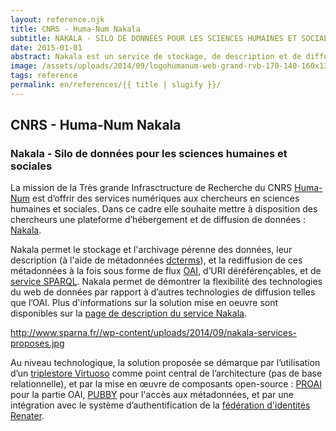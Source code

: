 ```yaml
---
layout: reference.njk
title: CNRS - Huma-Num Nakala
subtitle: NAKALA - SILO DE DONNÉES POUR LES SCIENCES HUMAINES ET SOCIALES
date: 2015-01-01
abstract: Nakala est un service de stockage, de description et de diffusion des données pour les chercheurs en sciences humaines et sociales, basé sur les technologies du web de données (base RDF, service SPARQL).
image: /assets/uploads/2014/09/logohumanum-web-grand-rvb-170-140-160x130.png
tags: reference
permalink: en/references/{{ title | slugify }}/
---
```


## CNRS - Huma-Num Nakala

### Nakala - Silo de données pour les sciences humaines et sociales

La mission de la Très grande Infrasctructure de Recherche du CNRS [Huma-Num](http://www.huma-num.fr/) est d’offrir des services numériques aux chercheurs en sciences humaines et sociales. Dans ce cadre elle souhaite mettre à disposition des chercheurs une plateforme d’hébergement et de diffusion de données : [Nakala](https://www.nakala.fr/).

Nakala permet le stockage et l'archivage pérenne des données, leur description (à l'aide de métadonnées [dcterms](http://www.sparna.fr/reference/huma-num-nakala/dublincore.org/documents/dcmi-terms/)), et la rediffusion de ces métadonnées à la fois sous forme de flux [OAI](http://www.openarchives.org/OAI/openarchivesprotocol.html), d’URI déréférençables, et de [service SPARQL](http://www.nakala.fr/sparql). Nakala permet de démontrer la flexibilité des technologies du web de données par rapport à d’autres technologies de diffusion telles que l’OAI. Plus d'informations sur la solution mise en oeuvre sont disponibles sur la [page de description du service Nakala](http://www.huma-num.fr/service/nakala).

http://www.sparna.fr//wp-content/uploads/2014/09/nakala-services-proposes.jpg

Au niveau technologique, la solution proposée se démarque par l’utilisation d’un [triplestore Virtuoso](http://virtuoso.openlinksw.com/) comme point central de l’architecture (pas de base relationnelle), et par la mise en œuvre de composants open-source : [PROAI](http://proai.sourceforge.net/) pour la partie OAI, [PUBBY](http://wifo5-03.informatik.uni-mannheim.de/pubby/) pour l'accès aux métadonnées, et par une intégration avec le système d’authentification de la [fédération d'identités Renater](https://services.renater.fr/federation/index).

